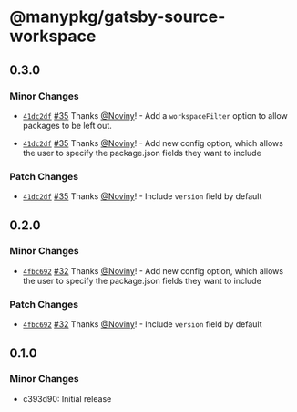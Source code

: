 # @manypkg/gatsby-source-workspace

## 0.3.0

### Minor Changes

- [`41dc2df`](https://github.com/Thinkmill/manypkg/commit/41dc2df8559eca9b5639779227209f61d2d88765) [#35](https://github.com/Thinkmill/manypkg/pull/35) Thanks [@Noviny](https://github.com/Noviny)! - Add a `workspaceFilter` option to allow packages to be left out.

* [`41dc2df`](https://github.com/Thinkmill/manypkg/commit/41dc2df8559eca9b5639779227209f61d2d88765) [#35](https://github.com/Thinkmill/manypkg/pull/35) Thanks [@Noviny](https://github.com/Noviny)! - Add new config option, which allows the user to specify the package.json fields they want to include

### Patch Changes

- [`41dc2df`](https://github.com/Thinkmill/manypkg/commit/41dc2df8559eca9b5639779227209f61d2d88765) [#35](https://github.com/Thinkmill/manypkg/pull/35) Thanks [@Noviny](https://github.com/Noviny)! - Include `version` field by default

## 0.2.0

### Minor Changes

- [`4fbc692`](https://github.com/Thinkmill/manypkg/commit/4fbc6928242bfb26eb8dff1248e92c22cf1671c3) [#32](https://github.com/Thinkmill/manypkg/pull/32) Thanks [@Noviny](https://github.com/Noviny)! - Add new config option, which allows the user to specify the package.json fields they want to include

### Patch Changes

- [`4fbc692`](https://github.com/Thinkmill/manypkg/commit/4fbc6928242bfb26eb8dff1248e92c22cf1671c3) [#32](https://github.com/Thinkmill/manypkg/pull/32) Thanks [@Noviny](https://github.com/Noviny)! - Include `version` field by default

## 0.1.0

### Minor Changes

- c393d90: Initial release
